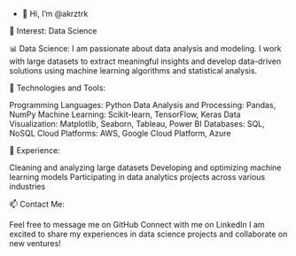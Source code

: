 - 👋 Hi, I’m @akrztrk

👀 Interest: Data Science

📊 Data Science: I am passionate about data analysis and modeling. I work with large datasets to extract meaningful insights and develop data-driven solutions using machine learning algorithms and statistical analysis.

🔧 Technologies and Tools:

Programming Languages: Python
Data Analysis and Processing: Pandas, NumPy
Machine Learning: Scikit-learn, TensorFlow, Keras
Data Visualization: Matplotlib, Seaborn, Tableau, Power BI
Databases: SQL, NoSQL
Cloud Platforms: AWS, Google Cloud Platform, Azure

💼 Experience:

Cleaning and analyzing large datasets
Developing and optimizing machine learning models
Participating in data analytics projects across various industries

📫 Contact Me:

Feel free to message me on GitHub
Connect with me on LinkedIn
I am excited to share my experiences in data science projects and collaborate on new ventures!


<!---
akrztrk/akrztrk is a ✨ special ✨ repository because its `README.md` (this file) appears on your GitHub profile.
You can click the Preview link to take a look at your changes.
--->
